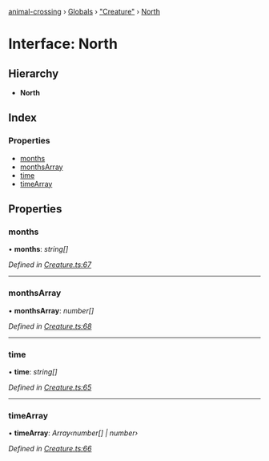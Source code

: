 [animal-crossing](../README.md) › [Globals](../globals.md) › ["Creature"](../modules/_creature_.md) › [North](_creature_.north.md)

# Interface: North

## Hierarchy

* **North**

## Index

### Properties

* [months](_creature_.north.md#months)
* [monthsArray](_creature_.north.md#monthsarray)
* [time](_creature_.north.md#time)
* [timeArray](_creature_.north.md#timearray)

## Properties

###  months

• **months**: *string[]*

*Defined in [Creature.ts:67](https://github.com/Norviah/animal-crossing/blob/8493ef6/module/types/Creature.ts#L67)*

___

###  monthsArray

• **monthsArray**: *number[]*

*Defined in [Creature.ts:68](https://github.com/Norviah/animal-crossing/blob/8493ef6/module/types/Creature.ts#L68)*

___

###  time

• **time**: *string[]*

*Defined in [Creature.ts:65](https://github.com/Norviah/animal-crossing/blob/8493ef6/module/types/Creature.ts#L65)*

___

###  timeArray

• **timeArray**: *Array‹number[] | number›*

*Defined in [Creature.ts:66](https://github.com/Norviah/animal-crossing/blob/8493ef6/module/types/Creature.ts#L66)*
